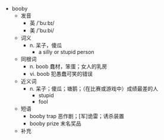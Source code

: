 - booby
  - 发音
    - 英 /'buːbɪ/
    - 美 /'bu:bi/
  - 词义
    - n. 呆子，傻瓜
      - a silly or stupid person
  - 同根词
    - n. boob 蠢材，笨蛋；女人的乳房
    - vi. boob 犯愚蠢可笑的错误
  - 近义词
    - n. 呆子；傻瓜；塘鹅；（在比赛或游戏中）成绩最差的人
      - stupid
      - fool
  - 短语
    - booby trap 恶作剧；[军]诡雷；诱杀装置
    - booby prize 末名奖品
  - 补充